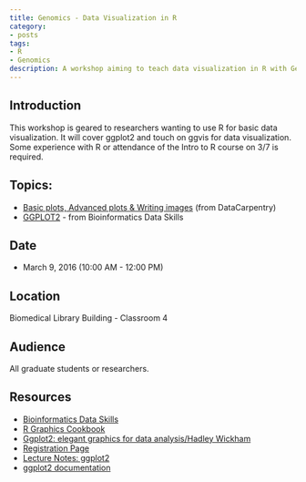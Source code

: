 ```yaml
---
title: Genomics - Data Visualization in R
category:
- posts
tags:
- R
- Genomics
description: A workshop aiming to teach data visualization in R with Genomics data.
---
```


## Introduction

This workshop is geared to researchers wanting to use R for basic data visualization. It will cover ggplot2 and touch on ggvis for data visualization.  Some experience with R or attendance of the Intro to R course on 3/7 is required.

## Topics:

* [Basic plots, Advanced plots & Writing images](https://www.datacarpentry.org/R-genomics/05-data-visualization.html) (from DataCarpentry)
* [GGPLOT2](https://proquest.safaribooksonline.com/book/bioinformatics/9781449367480/8dot-a-rapid-introduction-to-the-r-language/ch08_html#X2ludGVybmFsX0h0bWxWaWV3P3htbGlkPTk3ODE0NDkzNjc0ODAlMkZpZHAxNTcxMjc4NF9odG1sJnF1ZXJ5PQ==) - from Bioinformatics Data Skills

## Date

* March 9, 2016 (10:00 AM - 12:00 PM)

## Location

Biomedical Library Building - Classroom 4

## Audience

All graduate students or researchers.

## Resources

* [Bioinformatics Data Skills](https://proquest.safaribooksonline.com/book/bioinformatics/9781449367480)
* [R Graphics Cookbook](https://proquest.safaribooksonline.com/book/programming/r/9781449363086)
* [Ggplot2: elegant graphics for data analysis/Hadley Wickham](https://roger.ucsd.edu/record=b6914994~S9)
* [Registration Page](https://ucsd.libcal.com/event/2371652)
* [Lecture Notes: ggplot2](https://ucsdlib.github.io/workshops/ggplot.html)
* [ggplot2 documentation](https://docs.ggplot2.org/current/)